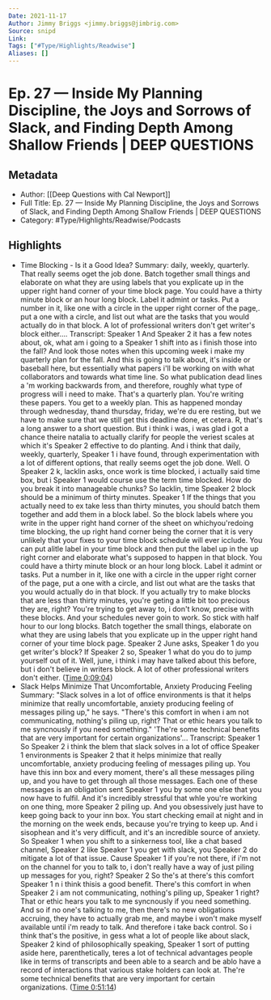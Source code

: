 ```yaml
---
Date: 2021-11-17
Author: Jimmy Briggs <jimmy.briggs@jimbrig.com>
Source: snipd
Link: 
Tags: ["#Type/Highlights/Readwise"]
Aliases: []
---
```

# Ep. 27 —  Inside My Planning Discipline, the Joys and Sorrows of Slack, and Finding Depth Among Shallow Friends | DEEP QUESTIONS

## Metadata
- Author: [[Deep Questions with Cal Newport]]
- Full Title: Ep. 27 —  Inside My Planning Discipline, the Joys and Sorrows of Slack, and Finding Depth Among Shallow Friends | DEEP QUESTIONS
- Category: #Type/Highlights/Readwise/Podcasts

## Highlights
- Time Blocking - Is it a Good Idea?
  Summary:
  daily, weekly, quarterly. That really seems oget the job done. Batch together small things and elaborate on what they are using labels that you explicate up in the upper right hand corner of your time block page. You could have a thirty minute block or an hour long block. Label it admint or tasks. Put a number in it, like one with a circle in the upper right corner of the page,. put a one with a circle, and list out what are the tasks that you would actually do in that block. A lot of professional writers don't get writer's block either....
  Transcript:
  Speaker 1
  And
  Speaker 2
  it has a few notes about, ok, what am i going to a
  Speaker 1
  shift into as i finish those into the fall? And look those notes when this upcoming week i make my quarterly plan for the fall. And this is going to talk about, it's inside or baseball here, but essentially what papers i'll be working on with what collaborators and towards what time line. So what publication dead lines a 'm working backwards from, and therefore, roughly what type of progress will i need to make. That's a quarterly plan. You're writing these papers. You get to a weekly plan. This as happened monday through wednesday, thand thursday, friday, we're du ere resting, but we have to make sure that we still get this deadline done, et cetera. R, that's a long answer to a short question. But i think i was, i was glad i got a chance theire natalia to actually clarify for people the veriest scales at which it's
  Speaker 2
  effective to do planting. And i think that daily, weekly, quarterly,
  Speaker 1
  i have found, through experimentation with a lot of different options, that really seems oget the job done. Well. O
  Speaker 2
  k, lacklin asks, once work is time blocked, i actually said time box, but i
  Speaker 1
  would course use the term time blocked. How do you break it into manageable chunks? So lacklin, time
  Speaker 2
  block should be a minimum of thirty minutes.
  Speaker 1
  If the things that you actually need to ex take less than thirty minutes, you should batch them together and add them in a block label. So the block labels where you write in the upper right hand corner of the sheet on whichyou'redoing time blocking, the up right hand corner being the corner that it is very unlikely that your fixes to your time block schedule will ever icclude. You can put alitle label in your time block and then put the label up in the up right corner and elaborate what's supposed to happen in that block. You could have a thirty minute block or an hour long block. Label it admint or tasks. Put a number in it, like one with a circle in the upper right corner of the page, put a one with a circle, and list out what are the tasks that you would actually do in that block. If you actually try to make blocks that are less than thirty minutes, you're geting a little bit too precious they are, right? You're trying to get away to, i don't know, precise with these blocks. And your schedules never goin to work. So stick with half hour to our long blocks. Batch together the small things, elaborate on what they are using labels that you explicate up in the upper right hand corner of your time block page.
  Speaker 2
  June asks,
  Speaker 1
  do you get writer's block? If
  Speaker 2
  so,
  Speaker 1
  what do you do to jump yourself out of it. Well, june, i think i may have talked about this before, but i don't believe in writers block. A lot of other professional writers don't either. ([Time 0:09:04](https://share.snipd.com/snip/8fb66dbc-9b9e-4cc0-8ab9-285ef6bfcab8))
- Slack Helps Minimize That Uncomfortable, Anxiety Producing Feeling
  Summary:
  "Slack solves in a lot of office environments is that it helps minimize that really uncomfortable, anxiety producing feeling of messages piling up," he says. "There's this comfort in when i am not communicating, nothing's piling up, right? That or ethic hears you talk to me syncnously if you need something." 'The're some technical benefits that are very important for certain organizations'...
  Transcript:
  Speaker 1
  So
  Speaker 2
  i think the blem that slack solves in a lot of office
  Speaker 1
  environments is
  Speaker 2
  that it helps minimize that really uncomfortable, anxiety producing feeling of messages piling up. You have this inn box and every moment, there's all these messages piling up, and you have to get through all those messages. Each one of these messages is an obligation sent
  Speaker 1
  you by some one else that you now have to fulfil. And it's incredibly stressful that whle you're working on one thing, more
  Speaker 2
  piling up. And you obsessively just have to keep going back to your inn box. You start checking email at night and in the morning on the week ends, because you're trying to keep up. And i sisophean and it's very difficult, and it's an incredible source of anxiety. So
  Speaker 1
  when you shift to a sinkerness tool, like a chat based channel,
  Speaker 2
  like
  Speaker 1
  you get with slack, you
  Speaker 2
  do mitigate a lot of that issue. Cause
  Speaker 1
  if you're not there, if i'm not on the channel for you to talk to, i don't really have a way of just piling up messages for you, right?
  Speaker 2
  So the's at there's this comfort
  Speaker 1
  n i think thisis a good benefit. There's this comfort in when
  Speaker 2
  i am not communicating, nothing's piling up,
  Speaker 1
  right? That or ethic hears you talk to me syncnously if you need something. And so if no one's talking to me, then there's no new obligations accruing, they have to actually grab me, and maybe i won't make myself available until i'm ready to talk. And therefore i take back control. So i think that's the positive, in gess what a lot of people like about slack,
  Speaker 2
  kind of philosophically speaking,
  Speaker 1
  sort of putting aside here, parenthetically, teres a lot of technical advantages people like in terms of transcripts and been able to a search and be ablo have a record of interactions that various stake holders can look at. The're some technical benefits that are very important for certain organizations. ([Time 0:51:14](https://share.snipd.com/snip/1f140cc4-7e13-446f-98ba-713964a953c0))
